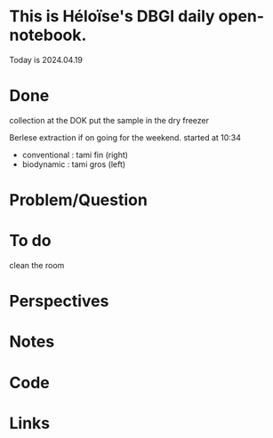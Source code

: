 
# This is Héloïse's DBGI daily open-notebook.

Today is 2024.04.19

# Done
collection at the DOK 
put the sample in the dry freezer 

Berlese extraction if on going for the weekend. started at 10:34
* conventional : tami fin (right)
* biodynamic : tami gros (left)


# Problem/Question

# To do 
clean the room 
# Perspectives

# Notes

# Code

# Links